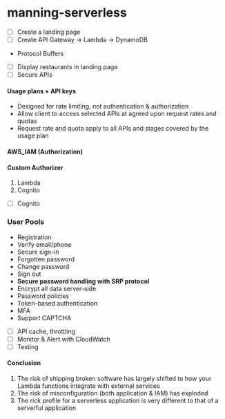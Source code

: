 # manning-serverless

- [ ] Create a landing page
- [ ] Create API Gateway -> Lambda -> DynamoDB
  
* Protocol Buffers


- [ ] Display restaurants in landing page
- [ ] Secure APIs
  
#### Usage plans + API keys
* Designed for rate limiting, not authentication & authorization
* Allow client to access selected APIs at agreed upon request rates and quotas
* Request rate and quota apply to all APIs and stages covered by the usage plan

#### AWS_IAM (Authorization)

#### Custom Authorizer
1. Lambda
2. Cognito

- [ ] Cognito

### User Pools
* Registration
* Verify email/phone
* Secure sign-in
* Forgotten password
* Change password
* Sign out
* **Secure password handling with SRP protocol**
* Encrypt all data server-side
* Password policies
* Token-based authentication
* MFA
* Support CAPTCHA

- [ ] API cache, throttling
- [ ] Monitor & Alert with CloudWatch
- [ ] Testing

#### Conclusion
1. The risk of shipping broken software has largely shifted to how your Lambda functions integrate with external services
2. The risk of misconfiguration (both application & IAM) has exploded
3. The rick profile for a serverless application is very different to that of a serverful application


